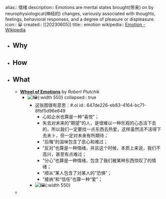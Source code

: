 alias:: 情绪
description:: Emotions are mental states brought(带来) on by neurophysiological(神经的) changes, variously associated with thoughts, feelings, behavioral responses, and a degree of pleasure or displeasure.
icon:: 😀
created:: [[20230605]]
title:: emotion
wikipedia:: [Emotion - Wikipedia](https://en.wikipedia.org/wiki/Emotion)

- ## Why
- ## How
- ## What
  - [**Wheel of Emotions**](https://en.wikipedia.org/wiki/Emotion_classification#Plutchik's_wheel_of_emotions) by *Robert Plutchik*
    - ![🖼 ](../assets/2023/Plutchik-wheel--zh-cn.svg){:width 550}
      collapsed:: true
      - 这张图很有意思：\#.ol
        id:: 647de226-eb83-4164-bc71-8fbf5d96e649
        - 心如止水也算是一种“喜悦”；
        - 失去对未来的“期望”的人，是很难以一种乐观的心态活下去的，所以我们一定要找一点东西去热爱，这样虽然活不活得下去未卜，但一定对未来有所期待；
        - “后悔”的滋味包含了恶心和难过；
        - “反对”也算是一种情绪，并且这个时候，本质上来说，我们不高兴，甚至有点难过；
        - “分心”也算是一种情绪，包含了我们被某种东西惊叹了的情绪；
        - “顺从”某人包含了对某人的“恐惧”；
        - “接纳”和“信任”也算一种“爱”；
      - ![🖼 ](../assets/2023/Plutchik-wheel.svg){:width 550}
  -